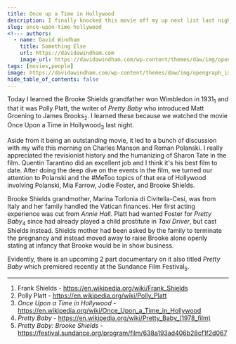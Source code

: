 ```yaml
---
title: Once up a Time in Hollywood
description: I finally knocked this movie off my up next list last night and it was stellar.
slug: once-upon-time-hollywood
<!--- authors:
  - name: David Windham
    title: Something Else
    url: https://davidawindham.com
    image_url: https://davidawindham.com/wp-content/themes/daw/img/opengraph_image.jpg -->
tags: [movies,people]
image: https://davidawindham.com/wp-content/themes/daw/img/opengraph_image.jpg
hide_table_of_contents: false
---
```


Today I learned the Brooke Shields grandfather won Wimbledon in 1931<sub>1</sub> and that it was Polly Platt, the writer of _Pretty Baby_ who introduced Matt Groening to James Brooks<sub>2</sub>. I learned these because we watched the movie Once Upon a Time in Hollywood<sub>3</sub> last night. 

<!--truncate-->

Aside from it being an outstanding movie, it led to a bunch of discussion with my wife this morning on Charles Manson and Roman Polanski. I really appreciated the revisionist history and the humanizing of Sharon Tate in the film. Quentin Tarantino did an excellent job and I think it's his best film to date. After doing the deep dive on the events in the film, we turned our attention to Polanski and the #MeToo topics of that era of Hollywood involving Polanski, Mia Farrow, Jodie Foster, and Brooke Shields.

Brooke Shields grandmother, Marina Torlonia di Civitella-Cesi, was from Italy and her family handled the Vatican finances. Her first acting experience was cut from _Annie Hall_. Platt had wanted Foster for _Pretty Baby_<sub>4</sub> since had already played a child prostitute in _Taxi Driver_, but cast Shields instead. Shields mother had been asked by the family to terminate the pregnancy and instead moved away to raise Brooke alone openly stating at infancy that Brooke would be in show business. 

Evidently, there is an upcoming 2 part documentary on it also titled _Pretty Baby_ which premiered recently at the Sundance Film Festival<sub>5</sub>.


---
1. Frank Shields - https://en.wikipedia.org/wiki/Frank_Shields
2. Polly Platt - https://en.wikipedia.org/wiki/Polly_Platt  
3. _Once Upon a Time in Hollywood_ -  https://en.wikipedia.org/wiki/Once_Upon_a_Time_in_Hollywood
4. _Pretty Baby_ - https://en.wikipedia.org/wiki/Pretty_Baby_(1978_film)
5. _Pretty Baby: Brooke Shields_ - https://festival.sundance.org/program/film/638a193ad406b28cf1f2d067
